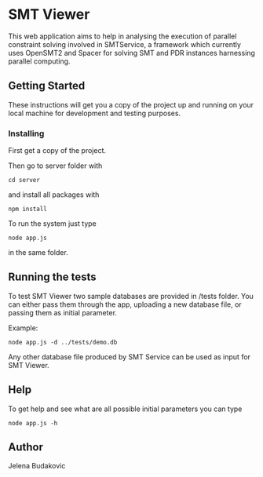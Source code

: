# SMT Viewer

This web application aims to help in analysing the execution of parallel constraint solving involved in SMTService, 
a framework which currently uses OpenSMT2 and Spacer for solving SMT and PDR instances harnessing parallel computing.

## Getting Started

These instructions will get you a copy of the project up and running on your local machine for development and testing purposes.

### Installing

First get a copy of the project.

Then go to server folder with

```
cd server
```

and install all packages with

```
npm install
```

To run the system just type 

```
node app.js
```

in the same folder.

## Running the tests

To test SMT Viewer two sample databases are provided in /tests folder. You can either pass them through the app, uploading a new database file, or passing them as initial parameter.

Example:

```
node app.js -d ../tests/demo.db
```

Any other database file produced by SMT Service can be used as input for SMT Viewer.

## Help 

To get help and see what are all possible initial parameters you can type

```
node app.js -h
```


## Author

Jelena Budakovic
